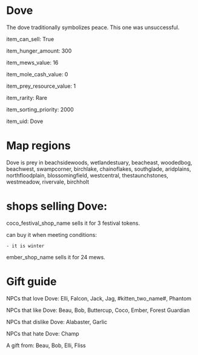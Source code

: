 # Dove

The dove traditionally symbolizes peace. This one was unsuccessful.

item_can_sell: True

item_hunger_amount: 300

item_mews_value: 16

item_mole_cash_value: 0

item_prey_resource_value: 1

item_rarity: Rare

item_sorting_priority: 2000

item_uid: Dove

# Map regions

Dove is prey in beachsidewoods, wetlandestuary, beacheast, woodedbog, beachwest, swampcorner, birchlake, chainoflakes, southglade, aridplains, northfloodplain, blossomingfield, westcentral, thestaunchstones, westmeadow, rivervale, birchholt

# shops selling Dove:

coco_festival_shop_name sells it for 3 festival tokens.

  can buy it when meeting conditions: 

    - it is winter

ember_shop_name sells it for 24 mews.

# Gift guide

NPCs that love Dove: Elli, Falcon, Jack, Jag, #kitten_two_name#, Phantom

NPCs that like Dove: Beau, Bob, Buttercup, Coco, Ember, Forest Guardian

NPCs that dislike Dove: Alabaster, Garlic

NPCs that hate Dove: Champ

A gift from: Beau, Bob, Elli, Fliss